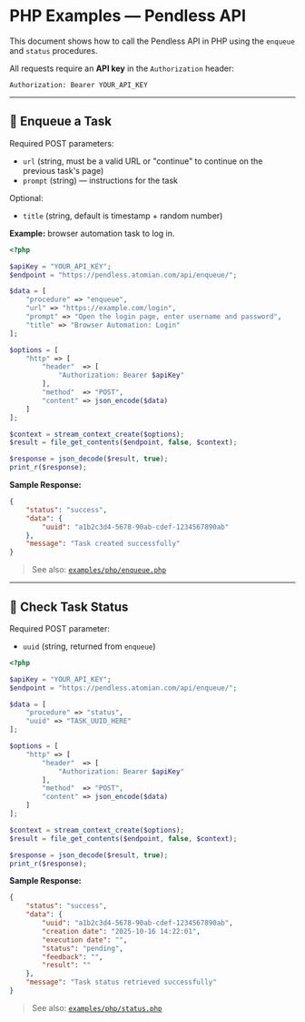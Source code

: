 # PHP Examples — Pendless API

This document shows how to call the Pendless API in PHP using the `enqueue` and `status` procedures.

All requests require an **API key** in the `Authorization` header:

```
Authorization: Bearer YOUR_API_KEY
```

---

## 📝 Enqueue a Task

Required POST parameters:

- `url` (string, must be a valid URL or "continue" to continue on the previous task's page)  
- `prompt` (string) — instructions for the task  

Optional:

- `title` (string, default is timestamp + random number)  

**Example:** browser automation task to log in.

```php
<?php

$apiKey = "YOUR_API_KEY";
$endpoint = "https://pendless.atomian.com/api/enqueue/";

$data = [
    "procedure" => "enqueue",
    "url" => "https://example.com/login",
    "prompt" => "Open the login page, enter username and password",
    "title" => "Browser Automation: Login"
];

$options = [
    "http" => [
        "header"  => [
            "Authorization: Bearer $apiKey"
        ],
        "method"  => "POST",
        "content" => json_encode($data)
    ]
];

$context = stream_context_create($options);
$result = file_get_contents($endpoint, false, $context);

$response = json_decode($result, true);
print_r($response);
```

**Sample Response:**

```json
{
    "status": "success",
    "data": {
        "uuid": "a1b2c3d4-5678-90ab-cdef-1234567890ab"
    },
    "message": "Task created successfully"
}
```

> See also: [`examples/php/enqueue.php`](../examples/php/enqueue.php)

---

## 📝 Check Task Status

Required POST parameter:

- `uuid` (string, returned from `enqueue`)  

```php
<?php

$apiKey = "YOUR_API_KEY";
$endpoint = "https://pendless.atomian.com/api/enqueue/";

$data = [
    "procedure" => "status",
    "uuid" => "TASK_UUID_HERE"
];

$options = [
    "http" => [
        "header"  => [
            "Authorization: Bearer $apiKey"
        ],
        "method"  => "POST",
        "content" => json_encode($data)
    ]
];

$context = stream_context_create($options);
$result = file_get_contents($endpoint, false, $context);

$response = json_decode($result, true);
print_r($response);
```

**Sample Response:**

```json
{
    "status": "success",
    "data": {
        "uuid": "a1b2c3d4-5678-90ab-cdef-1234567890ab",
        "creation date": "2025-10-16 14:22:01",
        "execution date": "",
        "status": "pending",
        "feedback": "",
        "result": ""
    },
    "message": "Task status retrieved successfully"
}
```

> See also: [`examples/php/status.php`](../examples/php/status.php)

